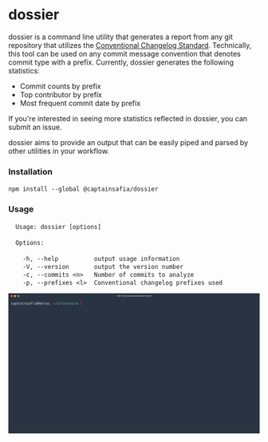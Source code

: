 # dossier
dossier is a command line utility that generates a report from any git repository
that utilizes the [Conventional Changelog Standard](https://github.com/bcoe/conventional-changelog-standard/blob/master/convention.md). Technically, this tool can be used on any commit message convention that denotes
commit type with a prefix. Currently, dossier generates the following statistics:

- Commit counts by prefix
- Top contributor by prefix
- Most frequent commit date by prefix

If you're interested in seeing more statistics reflected in dossier, you can
submit an issue.

dossier aims to provide an output that can be easily piped and parsed
by other utilities in your workflow.

### Installation

```
npm install --global @captainsafia/dossier
```

### Usage

```
  Usage: dossier [options]

  Options:

    -h, --help          output usage information
    -V, --version       output the version number
    -c, --commits <n>   Number of commits to analyze
    -p, --prefixes <l>  Conventional changelog prefixes used
```

![Dossier Demo](dossier-demo.gif)
